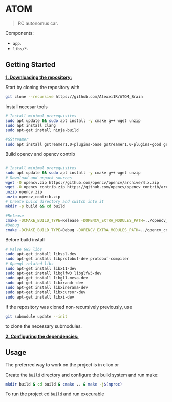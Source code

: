 # ATOM

> RC autonomus car.

Components:

- `app`.
- `libs/*`.


## Getting Started
<ins>**1. Downloading the repository:**</ins>

Start by cloning the repository with 

```bash
git clone --recursive https://github.com/Alexei1R/ATOM_Brain
```
Install necesar tools
```bash
# Install minimal prerequisites 
sudo apt update && sudo apt install -y cmake g++ wget unzip
sudo apt install clang
sudo apt-get install ninja-build
```
```bash
#GStreamer
sudo apt install gstreamer1.0-plugins-base gstreamer1.0-plugins-good gstreamer1.0-plugins-bad gstreamer1.0-plugins-ugly gstreamer1.0-libav
```

Build opencv and opencv contrib 
```bash

# Install minimal prerequisites 
sudo apt update && sudo apt install -y cmake g++ wget unzip
# Download and unpack sources
wget -O opencv.zip https://github.com/opencv/opencv/archive/4.x.zip
wget -O opencv_contrib.zip https://github.com/opencv/opencv_contrib/archive/4.x.zip
unzip opencv.zip
unzip opencv_contrib.zip
# Create build directory and switch into it
mkdir -p build && cd build

#Release 
cmake -DCMAKE_BUILD_TYPE=Release -DOPENCV_EXTRA_MODULES_PATH=../opencv_contrib-4.x/modules ../opencv-4.x
#Debug 
cmake -DCMAKE_BUILD_TYPE=Debug -DOPENCV_EXTRA_MODULES_PATH=../opencv_contrib-4.x/modules ../opencv-4.x

```



Before build install
```bash
# Valve GNS libs
sudo apt-get install libssl-dev
sudo apt-get install libprotobuf-dev protobuf-compiler
# Opengl related libs
sudo apt-get install libx11-dev
sudo apt-get install libglfw3 libglfw3-dev
sudo apt-get install libgl1-mesa-dev
sudo apt-get install libxrandr-dev
sudo apt-get install libxinerama-dev
sudo apt-get install libxcursor-dev
sudo apt-get install libxi-dev
```





If the repository was cloned non-recursively previously, use 
```bash
git submodule update --init
```
to clone the necessary submodules.

<ins>**2. Configuring the dependencies:**</ins>

## Usage
The preferred way to work on the project is in clion or

Create the `build` directory and configure the build system and run make:

```bash
mkdir build & cd build & cmake .. & make -j$(nproc)
```

To run the project cd `build` and run execurable

